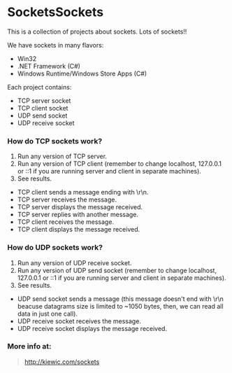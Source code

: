 # SocketsSockets

This is a collection of projects about sockets. Lots of sockets!!

We have sockets in many flavors:

* Win32
* .NET Framework (C#)
* Windows Runtime/Windows Store Apps (C#)

Each project contains:

* TCP server socket
* TCP client socket
* UDP send socket
* UDP receive socket

### How do TCP sockets work?

1. Run any version of TCP server.
2. Run any version of TCP client (remember to change localhost, 127.0.0.1 or ::1 
   if you are running server and client in separate machines).
3. See results. 
  * TCP client sends a message ending with \r\n.
  * TCP server receives the message.
  * TCP server displays the message received.
  * TCP server replies with another message.
  * TCP client receives the message.
  * TCP client displays the message received.

### How do UDP sockets work?

1. Run any  version of UDP receive socket.
2. Run any version of UDP send socket (remember to change localhost, 127.0.0.1 or ::1 
   if you are running server and client in separate machines).
3. See results. 
  * UDP send socket sends a message (this message doesn't end with \r\n beacuse datagrams
    size is limited to ~1050 bytes, then, we  can read all data in just one call).
  * UDP receive socket receives the message.
  * UDP receive socket displays the message received.

### More info at:

> http://kiewic.com/sockets
